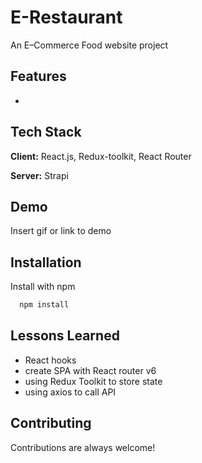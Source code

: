 
# E-Restaurant
An E–Commerce Food website project
## Features
-
## Tech Stack

**Client:** React.js, Redux-toolkit, React Router

**Server:** Strapi


## Demo

Insert gif or link to demo


## Installation

Install with npm

```bash
  npm install
```
    
## Lessons Learned

- React hooks
- create SPA with React router v6
- using Redux Toolkit to store state
- using axios to call API
## Contributing

Contributions are always welcome!


